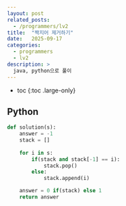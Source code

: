 ```yaml
---
layout: post
related_posts:
  - /programmers/lv2
title:  "짝지어 제거하기"
date:   2025-09-17
categories:
  - programmers
  - lv2
description: >
  java, python으로 풀이
---
```

* toc
{:toc .large-only}

## Python
```python
def solution(s):
    answer = -1
    stack = []
    
    for i in s:
        if(stack and stack[-1] == i):
            stack.pop()
        else:
            stack.append(i)

    answer = 0 if(stack) else 1
    return answer
```